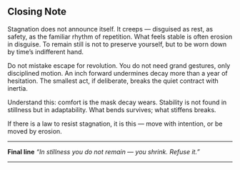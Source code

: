 ## Closing Note

Stagnation does not announce itself. It creeps — disguised as rest, as safety, as the familiar rhythm of repetition. What feels stable is often erosion in disguise. To remain still is not to preserve yourself, but to be worn down by time’s indifferent hand.

Do not mistake escape for revolution. You do not need grand gestures, only disciplined motion. An inch forward undermines decay more than a year of hesitation. The smallest act, if deliberate, breaks the quiet contract with inertia.

Understand this: comfort is the mask decay wears. Stability is not found in stillness but in adaptability. What bends survives; what stiffens breaks.

If there is a law to resist stagnation, it is this — move with intention, or be moved by erosion.

---

**Final line**
*“In stillness you do not remain — you shrink. Refuse it.”*

---

